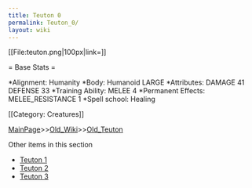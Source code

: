 ```yaml
---
title: Teuton 0
permalink: Teuton_0/
layout: wiki
---
```

[[File:teuton.png|100px|link=]]

= Base Stats =

*Alignment: Humanity
*Body: Humanoid LARGE 
*Attributes: DAMAGE 41 DEFENSE 33
*Training Ability: MELEE 4 
*Permanent Effects: MELEE_RESISTANCE 1 
*Spell school: Healing

[[Category: Creatures]]

[MainPage](/keeperrl_wiki/ "wikilink")>>[Old_Wiki](/keeperrl_wiki/Old_Wiki "wikilink")>>[Old_Teuton](/keeperrl_wiki/Old_Teuton "wikilink")

Other items in this section
-    [Teuton 1](/keeperrl_wiki/Teuton_1 "wikilink")
-    [Teuton 2](/keeperrl_wiki/Teuton_2 "wikilink")
-    [Teuton 3](/keeperrl_wiki/Teuton_3 "wikilink")

